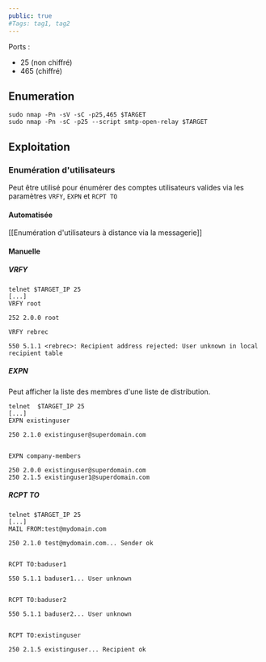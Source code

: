 ```yaml
---
public: true 
#Tags: tag1, tag2
---
```


Ports :

- 25 (non chiffré)
- 465 (chiffré)

## Enumeration

```
sudo nmap -Pn -sV -sC -p25,465 $TARGET
sudo nmap -Pn -sC -p25 --script smtp-open-relay $TARGET
```

## Exploitation

### Enumération d'utilisateurs

Peut être utilisé pour énumérer des comptes utilisateurs valides via les paramètres `VRFY`, `EXPN` et `RCPT TO`

#### Automatisée

[[Enumération d'utilisateurs à distance via la messagerie]]

#### Manuelle

##### VRFY

```
telnet $TARGET_IP 25
[...]
VRFY root

252 2.0.0 root

VRFY rebrec

550 5.1.1 <rebrec>: Recipient address rejected: User unknown in local recipient table
```

##### EXPN

Peut afficher la liste des membres d'une liste de distribution.

```
telnet  $TARGET_IP 25
[...]
EXPN existinguser

250 2.1.0 existinguser@superdomain.com


EXPN company-members

250 2.0.0 existinguser@superdomain.com
250 2.1.5 existinguser1@superdomain.com
```

##### RCPT TO

```
telnet $TARGET_IP 25
[...]
MAIL FROM:test@mydomain.com

250 2.1.0 test@mydomain.com... Sender ok


RCPT TO:baduser1

550 5.1.1 baduser1... User unknown


RCPT TO:baduser2

550 5.1.1 baduser2... User unknown


RCPT TO:existinguser

250 2.1.5 existinguser... Recipient ok
```
